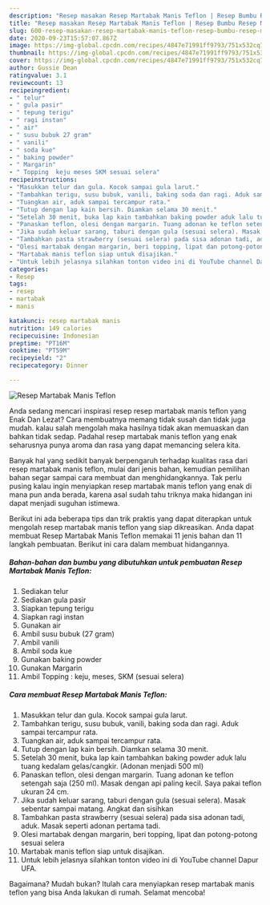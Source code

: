 ```yaml
---
description: "Resep masakan Resep Martabak Manis Teflon | Resep Bumbu Resep Martabak Manis Teflon Yang Paling Enak"
title: "Resep masakan Resep Martabak Manis Teflon | Resep Bumbu Resep Martabak Manis Teflon Yang Paling Enak"
slug: 600-resep-masakan-resep-martabak-manis-teflon-resep-bumbu-resep-martabak-manis-teflon-yang-paling-enak
date: 2020-09-23T15:57:07.867Z
image: https://img-global.cpcdn.com/recipes/4847e71991ff9793/751x532cq70/resep-martabak-manis-teflon-foto-resep-utama.jpg
thumbnail: https://img-global.cpcdn.com/recipes/4847e71991ff9793/751x532cq70/resep-martabak-manis-teflon-foto-resep-utama.jpg
cover: https://img-global.cpcdn.com/recipes/4847e71991ff9793/751x532cq70/resep-martabak-manis-teflon-foto-resep-utama.jpg
author: Gussie Dean
ratingvalue: 3.1
reviewcount: 13
recipeingredient:
- " telur"
- " gula pasir"
- " tepung terigu"
- " ragi instan"
- " air"
- " susu bubuk 27 gram"
- " vanili"
- " soda kue"
- " baking powder"
- " Margarin"
- " Topping  keju meses SKM sesuai selera"
recipeinstructions:
- "Masukkan telur dan gula. Kocok sampai gula larut."
- "Tambahkan terigu, susu bubuk, vanili, baking soda dan ragi. Aduk sampai tercampur rata."
- "Tuangkan air, aduk sampai tercampur rata."
- "Tutup dengan lap kain bersih. Diamkan selama 30 menit."
- "Setelah 30 menit, buka lap kain tambahkan baking powder aduk lalu tuang kedalam gelas/cangkir. (Adonan menjadi 500 ml)"
- "Panaskan teflon, olesi dengan margarin. Tuang adonan ke teflon setengah saja (250 ml). Masak dengan api paling kecil. Saya pakai teflon ukuran 24 cm."
- "Jika sudah keluar sarang, taburi dengan gula (sesuai selera). Masak sebentar sampai matang. Angkat dan sisihkan"
- "Tambahkan pasta strawberry (sesuai selera) pada sisa adonan tadi, aduk. Masak seperti adonan pertama tadi."
- "Olesi martabak dengan margarin, beri topping, lipat dan potong-potong sesuai selera"
- "Martabak manis teflon siap untuk disajikan."
- "Untuk lebih jelasnya silahkan tonton video ini di YouTube channel Dapur UFA."
categories:
- Resep
tags:
- resep
- martabak
- manis

katakunci: resep martabak manis 
nutrition: 149 calories
recipecuisine: Indonesian
preptime: "PT16M"
cooktime: "PT59M"
recipeyield: "2"
recipecategory: Dinner

---
```



![Resep Martabak Manis Teflon](https://img-global.cpcdn.com/recipes/4847e71991ff9793/751x532cq70/resep-martabak-manis-teflon-foto-resep-utama.jpg)

Anda sedang mencari inspirasi resep resep martabak manis teflon yang Enak Dan Lezat? Cara membuatnya memang tidak susah dan tidak juga mudah. kalau salah mengolah maka hasilnya tidak akan memuaskan dan bahkan tidak sedap. Padahal resep martabak manis teflon yang enak seharusnya punya aroma dan rasa yang dapat memancing selera kita.



Banyak hal yang sedikit banyak berpengaruh terhadap kualitas rasa dari resep martabak manis teflon, mulai dari jenis bahan, kemudian pemilihan bahan segar sampai cara membuat dan menghidangkannya. Tak perlu pusing kalau ingin menyiapkan resep martabak manis teflon yang enak di mana pun anda berada, karena asal sudah tahu triknya maka hidangan ini dapat menjadi suguhan istimewa.


Berikut ini ada beberapa tips dan trik praktis yang dapat diterapkan untuk mengolah resep martabak manis teflon yang siap dikreasikan. Anda dapat membuat Resep Martabak Manis Teflon memakai 11 jenis bahan dan 11 langkah pembuatan. Berikut ini cara dalam membuat hidangannya.

<!--inarticleads1-->

##### Bahan-bahan dan bumbu yang dibutuhkan untuk pembuatan Resep Martabak Manis Teflon:

1. Sediakan  telur
1. Sediakan  gula pasir
1. Siapkan  tepung terigu
1. Siapkan  ragi instan
1. Gunakan  air
1. Ambil  susu bubuk (27 gram)
1. Ambil  vanili
1. Ambil  soda kue
1. Gunakan  baking powder
1. Gunakan  Margarin
1. Ambil  Topping : keju, meses, SKM (sesuai selera)




<!--inarticleads2-->

##### Cara membuat Resep Martabak Manis Teflon:

1. Masukkan telur dan gula. Kocok sampai gula larut.
1. Tambahkan terigu, susu bubuk, vanili, baking soda dan ragi. Aduk sampai tercampur rata.
1. Tuangkan air, aduk sampai tercampur rata.
1. Tutup dengan lap kain bersih. Diamkan selama 30 menit.
1. Setelah 30 menit, buka lap kain tambahkan baking powder aduk lalu tuang kedalam gelas/cangkir. (Adonan menjadi 500 ml)
1. Panaskan teflon, olesi dengan margarin. Tuang adonan ke teflon setengah saja (250 ml). Masak dengan api paling kecil. Saya pakai teflon ukuran 24 cm.
1. Jika sudah keluar sarang, taburi dengan gula (sesuai selera). Masak sebentar sampai matang. Angkat dan sisihkan
1. Tambahkan pasta strawberry (sesuai selera) pada sisa adonan tadi, aduk. Masak seperti adonan pertama tadi.
1. Olesi martabak dengan margarin, beri topping, lipat dan potong-potong sesuai selera
1. Martabak manis teflon siap untuk disajikan.
1. Untuk lebih jelasnya silahkan tonton video ini di YouTube channel Dapur UFA.




Bagaimana? Mudah bukan? Itulah cara menyiapkan resep martabak manis teflon yang bisa Anda lakukan di rumah. Selamat mencoba!
